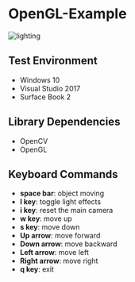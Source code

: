 # OpenGL-Example

![lighting](https://user-images.githubusercontent.com/17864157/61940947-6b049980-afd1-11e9-9b4d-482d78d7d0eb.PNG)


  
## Test Environment
  * Windows 10
  * Visual Studio 2017
  * Surface Book 2
  
## Library Dependencies
  * OpenCV
  * OpenGL

## Keyboard Commands
  * **space bar**: object moving
  * **l key**: toggle light effects
  * **i key**: reset the main camera
  * **w key**: move up
  * **s key**: move down
  * **Up arrow**: move forward
  * **Down arrow**: move backward
  * **Left arrow**: move left
  * **Right arrow**: move right
  * **q key**: exit
